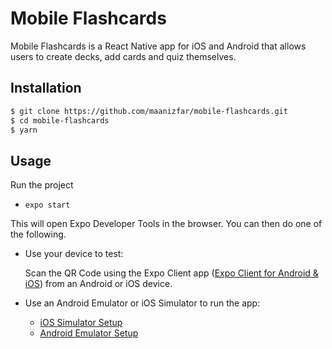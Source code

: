 # Mobile Flashcards

Mobile Flashcards is a React Native app for iOS and Android that allows users to create decks, add cards and quiz themselves.

## Installation

```bash
$ git clone https://github.com/maanizfar/mobile-flashcards.git
$ cd mobile-flashcards
$ yarn
```

## Usage

Run the project

- `expo start`

This will open Expo Developer Tools in the browser. You can then do one of the following.

- Use your device to test:

  Scan the QR Code using the Expo Client app ([Expo Client for Android & iOS](https://expo.io/tools#client)) from an Android or iOS device.

- Use an Android Emulator or iOS Simulator to run the app:
  - [iOS Simulator Setup](https://docs.expo.io/workflow/ios-simulator/)
  - [Android Emulator Setup](https://docs.expo.io/workflow/android-studio-emulator/)
